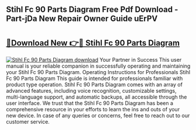 ## Stihl Fc 90 Parts Diagram Free Pdf Download - Part-jDa New Repair Owner Guide uErPV

# <h2><a href="http://dfqqy3.blite.top/?on=Stihl+Fc+90+Parts+Diagram">🔗Download New 👉🔴 Stihl Fc 90 Parts Diagram</a></h2>

[![Stihl Fc 90 Parts Diagram download](https://i.imgur.com/lujVjoI.png)](http://dfqqy3.blite.top/?on=Stihl+Fc+90+Parts+Diagram)
Your Partner in Success This user manual is your reliable companion in successfully operating and maintaining your Stihl Fc 90 Parts Diagram. Operating Instructions for Professionals Stihl Fc 90 Parts Diagram This guide is intended for professionals familiar with product type operation. Stihl Fc 90 Parts Diagram comes with an array of advanced features, including voice recognition, customizable settings, multi-language support, and automatic backups, all accessible through the user interface. We trust that the Stihl Fc 90 Parts Diagram has been a comprehensive resource in your efforts to learn the ins and outs of your new device. In case of any queries or concerns, feel free to reach out to our customer service.
